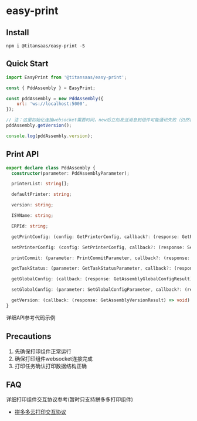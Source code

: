 # easy\-print

## Install

```
npm i @titansaas/easy-print -S
```
## Quick Start

```javascript
import EasyPrint from '@titansaas/easy-print';

const { PddAssembly } = EasyPrint;

const pddAssembly = new PddAssembly({
    url: 'ws://localhost:5000',
});

// 注：这里初始化连接websocket需要时间，new后立刻发送消息到组件可能通讯失败（仍然在连接中）
pddAssembly.getVersion();

console.log(pddAssembly.version);
```
## Print API

```typescript
export declare class PddAssembly {
  constructor(parameter: PddAssemblyParameter);

  printerList: string[];

  defaultPrinter: string;

  version: string;

  ISVName: string;

  ERPId: string;

  getPrintConfig: (config: GetPrinterConfig, callback?: (response: GetPrinterConfigResult) => void) => void;

  setPrinterConfig: (config: SetPrinterConfig, callback?: (response: SetPrinterConfigResult) => void) => void;

  printCommit: (parameter: PrintCommitParameter, callback?: (response: PrintResultNotify) => void) => void;

  getTaskStatus: (parameter: GetTaskStatusParameter, callback?: (response: GetTaskStatusResult) => void) => void;

  getGlobalConfig: (callback: (response: GetAssemblyGlobalConfigResult) => void) => void;

  setGlobalConfig: (parameter: SetGlobalConfigParameter, callback?: (response: SetAssemblyGlobalConfigResult) => void) => void;

  getVersion: (callback: (response: GetAssemblyVersionResult) => void) => void;
}
```
详细API参考代码示例

## Precautions

1. 先确保打印组件正常运行
1. 确保打印组件websocket连接完成
1. 打印任务确认打印数据结构正确

## FAQ

详细打印组件交互协议参考(暂时只支持拼多多打印组件)

- [拼多多云打印交互协议](https://open.pinduoduo.com/#/document?url=https%253A%252F%252Fmstatic.pinduoduo.com%252Fautopage%252F216_static_4%252Findex.html)


